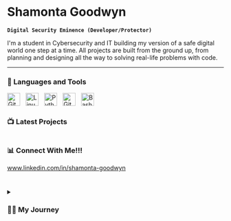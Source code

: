 # Shamonta Goodwyn

**`Digital Security Eminence (Developer/Protector)`**

I'm a student in Cybersecurity and IT building my version of a safe digital world one step at a time. All projects are built from the ground up, from planning and designing all the way to solving real-life problems with code. 

---

### 🧰 Languages and Tools

<img align="left" alt="Git" width="30px" style="padding-right:10px;" src="https://cdn.jsdelivr.net/gh/devicons/devicon/icons/git/git-original.svg" />
<img align="left" alt="Linux" width="30px" style="padding-right:10px;" src="https://cdn.jsdelivr.net/gh/devicons/devicon/icons/linux/linux-original.svg" />
<img align="left" alt="Python" width="30px" style="padding-right:10px;" src="https://cdn.jsdelivr.net/gh/devicons/devicon/icons/python/python-plain.svg" />
<img align="left" alt="GitHub" width="30px" style="padding-right:10px;" src="https://cdn.jsdelivr.net/gh/devicons/devicon/icons/github/github-original.svg" />
<img align="left" alt="Bash" width="30px" style="padding-right:10px;" src="https://cdn.jsdelivr.net/gh/devicons/devicon/icons/bash/bash-original.svg" />
<br />

#

### 📺 Latest Projects



#

### 📊 Connect With Me!!!

www.linkedin.com/in/shamonta-goodwyn

#

<details>
 <summary><h3>👨‍💻 My Journey</h3></summary>
   I started my IT journey as a naive security officer with a passion for learning everything I could about this programming world - code, SIEM, Linux, networks, theory. And all the while, teaching myself software development with a dream of building my own program, but that soon got overshadowed by my desire to excel in security anyalis. A desire that landed me in a Cybersecurity degree at my local university. The want that is now a need to dive deeper into this rabbit hole of Wonderland's potential threats and counter them is where I am at now in life. Constantly learning. Constantly defending. My motto is "protect those that cannot protect themselves."

